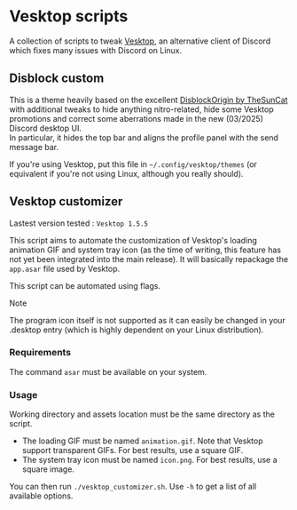 # Vesktop scripts

A collection of scripts to tweak [Vesktop](https://github.com/Vencord/Vesktop), an alternative client of Discord which fixes many issues with Discord on Linux.

## Disblock custom
This is a theme heavily based on the excellent [DisblockOrigin by TheSunCat](https://codeberg.org/AllPurposeMat/Disblock-Origin) with additional tweaks to hide anything nitro-related, hide some Vesktop promotions and correct some aberrations made in the new (03/2025) Discord desktop UI.  
In particular, it hides the top bar and aligns the profile panel with the send message bar.  
  
If you're using Vesktop, put this file in `~/.config/vesktop/themes` (or equivalent if you're not using Linux, although you really should).

## Vesktop customizer
Lastest version tested : `Vesktop 1.5.5`

This script aims to automate the customization of Vesktop's loading animation GIF and system tray icon (as the time of writing, this feature has not yet been integrated into the main release). It will basically repackage the `app.asar` file used by Vesktop.

This script can be automated using flags.

> [!NOTE]
> The program icon itself is not supported as it can easily be changed in your .desktop entry (which is highly dependent on your Linux distribution).


### Requirements

The command `asar` must be available on your system.

### Usage

Working directory and assets location must be the same directory as the script.

- The loading GIF must be named `animation.gif`. Note that Vesktop support transparent GIFs. For best results, use a square GIF.
- The system tray icon must be named `icon.png`. For best results, use a square image.

You can then run `./vesktop_customizer.sh`. Use `-h` to get a list of all available options.
